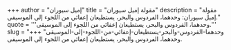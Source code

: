 +++
author = "إميل سيوران"
title = "مقولة إميل سيوران"
description = "مقولة إميل سيوران: وحدهما، الفردوس والبحر، يستطيعان إعفائي من اللجوء إلى الموسيقى."
quote = '''وحدهما، الفردوس والبحر، يستطيعان إعفائي من اللجوء إلى الموسيقى.'''
slug = "وحدهما-الفردوس-والبحر-يستطيعان-إعفائي-من-اللجوء-إلى-الموسيقى"
+++
وحدهما، الفردوس والبحر، يستطيعان إعفائي من اللجوء إلى الموسيقى.
